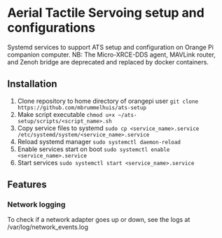 # Aerial Tactile Servoing setup and configurations
Systemd services to support ATS setup and configuration on Orange Pi companion computer.
NB: The Micro-XRCE-DDS agent, MAVLink router, and Zenoh bridge are deprecated and replaced by docker containers.

## Installation
1. Clone repository to home directory of orangepi user
`git clone https://github.com/mbrummelhuis/ats-setup`
2. Make script executable
`chmod u+x ~/ats-setup/scripts/<script_name>.sh`
3. Copy service files to systemd 
`sudo cp <service_name>.service /etc/systemd/system/<service_name>.service`
4. Reload systemd manager
`sudo systemctl daemon-reload`
5. Enable services start on boot
`sudo systemctl enable <service_name>.service`
6. Start services
`sudo systemctl start <service_name>.service`

## Features
### Network logging
To check if a network adapter goes up or down, see the logs at 
/var/log/network_events.log